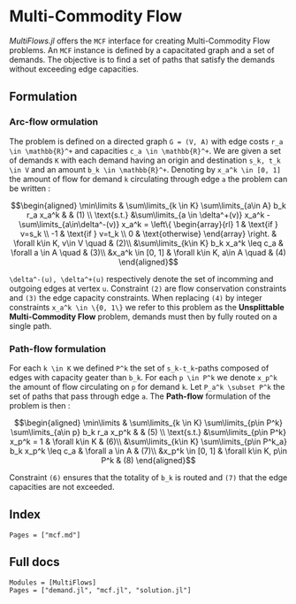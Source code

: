 # Multi-Commodity Flow

_MultiFlows.jl_ offers the `MCF` interface for creating Multi-Commodity Flow problems. An `MCF` instance is defined by a capacitated graph and a set of demands. The objective is to find a set of paths that satisfy the demands without exceeding edge capacities.

## Formulation

### Arc-flow ormulation

The problem is defined on a directed graph ``G = (V, A)`` with edge costs ``r_a \in \mathbb{R}^+`` and capacities ``c_a \in \mathbb{R}^+``. We are given a set of demands ``K`` with each demand having an origin and destination ``s_k, t_k \in V`` and an amount ``b_k \in \mathbb{R}^+``. Denoting by ``x_a^k \in [0, 1]`` the amount of flow for demand ``k`` circulating through edge ``a`` the problem can be written : 

```math
\begin{aligned}
\min\limits & \sum\limits_{k \in K} \sum\limits_{a\in A} b_k r_a x_a^k & & (1) \\
\text{s.t.} &\sum\limits_{a \in \delta^+(v)} x_a^k - \sum\limits_{a\in\delta^-(v)} x_a^k = \left\{ \begin{array}{rl} 1 & \text{if } v=s_k \\ -1 & \text{if } v=t_k \\ 0 & \text{otherwise} \end{array} \right. & \forall k\in K, v\in V \quad & (2)\\
&\sum\limits_{k\in K} b_k x_a^k \leq c_a & \forall a \in A \quad & (3)\\
&x_a^k \in [0, 1] & \forall k\in K, a\in A \quad & (4)
\end{aligned}
```

``\delta^-(u), \delta^+(u)`` respectively denote the set of incomming and outgoing edges at vertex ``u``. Constraint ``(2)`` are flow conservation constraints and ``(3)`` the edge capacity constraints. When replacing ``(4)`` by integer constraints ``x_a^k \in \{0, 1\}`` we refer to this problem as the **Unsplittable Multi-Commodity Flow** problem, demands must then by fully routed on a single path.

### Path-flow formulation
For each ``k \in K`` we defined ``P^k`` the set of ``s_k-t_k``-paths composed of edges with capacity geater than ``b_k``. For each ``p \in P^k`` we denote ``x_p^k`` the amount of flow circulating on ``p`` for demand ``k``. Let ``P_a^k \subset P^k`` the set of paths that pass through edge ``a``. The **Path-flow** formulation of the problem is then : 

```math
\begin{aligned}
\min\limits & \sum\limits_{k \in K} \sum\limits_{p\in P^k} \sum\limits_{a\in p} b_k r_a x_p^k & & (5) \\
\text{s.t.} &\sum\limits_{p\in P^k} x_p^k  = 1 & \forall k\in K & (6)\\
&\sum\limits_{k\in K} \sum\limits_{p\in P^k_a} b_k x_p^k \leq c_a & \forall a \in A  & (7)\\
&x_p^k \in [0, 1] & \forall k\in K, p\in P^k & (8)
\end{aligned}
```

Constraint ``(6)`` ensures that the totality of ``b_k`` is routed and ``(7)`` that the edge capacities are not exceeded.

## Index

```@index
Pages = ["mcf.md"]
```

## Full docs

```@autodocs
Modules = [MultiFlows]
Pages = ["demand.jl", "mcf.jl", "solution.jl"]

```


